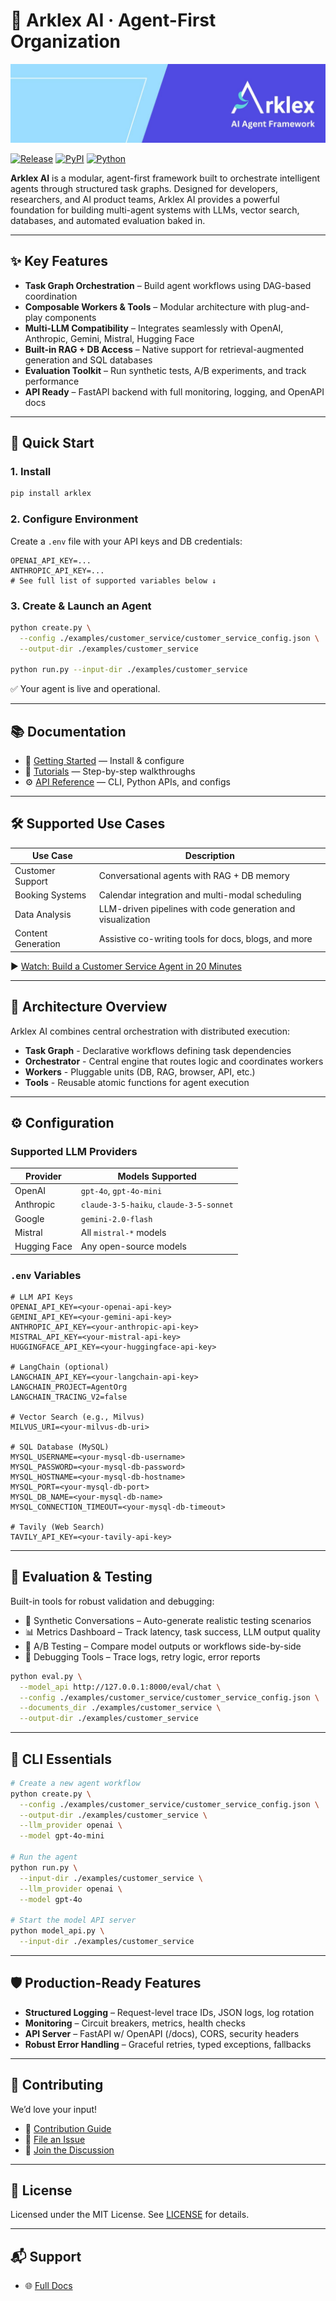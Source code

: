 # 🧠 Arklex AI · Agent-First Organization

![Arklex AI Logo](Arklex_AI__logo.jpeg)

<a href="https://github.com/arklexai/Agent-First-Organization/releases" target="_blank" rel="noopener noreferrer">![Release](https://img.shields.io/github/release/arklexai/Agent-First-Organization?logo=github)</a>
<a href="https://pypi.org/project/arklex" target="_blank" rel="noopener noreferrer">![PyPI](https://img.shields.io/pypi/v/arklex.svg)</a>
<a href="https://pypi.org/project/arklex" target="_blank" rel="noopener noreferrer">![Python](https://img.shields.io/pypi/pyversions/arklex)</a>

**Arklex AI** is a modular, agent-first framework built to orchestrate intelligent agents through structured task graphs. Designed for developers, researchers, and AI product teams, Arklex AI provides a powerful foundation for building multi-agent systems with LLMs, vector search, databases, and automated evaluation baked in.

---

## ✨ Key Features

- **Task Graph Orchestration** – Build agent workflows using DAG-based coordination
- **Composable Workers & Tools** – Modular architecture with plug-and-play components
- **Multi-LLM Compatibility** – Integrates seamlessly with OpenAI, Anthropic, Gemini, Mistral, Hugging Face
- **Built-in RAG + DB Access** – Native support for retrieval-augmented generation and SQL databases
- **Evaluation Toolkit** – Run synthetic tests, A/B experiments, and track performance
- **API Ready** – FastAPI backend with full monitoring, logging, and OpenAPI docs

---

## 🚀 Quick Start

### 1. Install

```bash
pip install arklex
```

### 2. Configure Environment

Create a `.env` file with your API keys and DB credentials:

```env
OPENAI_API_KEY=...
ANTHROPIC_API_KEY=...
# See full list of supported variables below ↓
```

### 3. Create & Launch an Agent

```bash
python create.py \
  --config ./examples/customer_service/customer_service_config.json \
  --output-dir ./examples/customer_service

python run.py --input-dir ./examples/customer_service
```

✅ Your agent is live and operational.

---

## 📚 Documentation

- 📖 <a href="https://arklexai.github.io/Agent-First-Organization/docs/intro" target="_blank" rel="noopener noreferrer">Getting Started</a> — Install & configure
- 🧪 <a href="https://arklexai.github.io/Agent-First-Organization/docs/tutorials/intro" target="_blank" rel="noopener noreferrer">Tutorials</a> — Step-by-step walkthroughs
- ⚙️ <a href="https://www.arklex.ai/qa/open-source" target="_blank" rel="noopener noreferrer">API Reference</a> — CLI, Python APIs, and configs

---

## 🛠 Supported Use Cases

| Use Case           | Description                                                 |
|--------------------|-------------------------------------------------------------|
| Customer Support   | Conversational agents with RAG + DB memory                  |
| Booking Systems    | Calendar integration and multi-modal scheduling             |
| Data Analysis      | LLM-driven pipelines with code generation and visualization |
| Content Generation | Assistive co-writing tools for docs, blogs, and more        |

▶️ <a href="https://youtu.be/y1P2Ethvy0I" target="_blank" rel="noopener noreferrer">Watch: Build a Customer Service Agent in 20 Minutes</a>

---

## 🧱 Architecture Overview

Arklex AI combines central orchestration with distributed execution:

- **Task Graph** - Declarative workflows defining task dependencies
- **Orchestrator** - Central engine that routes logic and coordinates workers
- **Workers** - Pluggable units (DB, RAG, browser, API, etc.)
- **Tools** - Reusable atomic functions for agent execution

---

## ⚙️ Configuration

### Supported LLM Providers

| Provider      | Models Supported                        |
|---------------|-----------------------------------------|
| OpenAI        | `gpt-4o`, `gpt-4o-mini`                 |
| Anthropic     | `claude-3-5-haiku`, `claude-3-5-sonnet` |
| Google        | `gemini-2.0-flash`                      |
| Mistral       | All `mistral-*` models                  |
| Hugging Face  | Any open-source models                  |

### `.env` Variables

```env
# LLM API Keys
OPENAI_API_KEY=<your-openai-api-key>
GEMINI_API_KEY=<your-gemini-api-key>
ANTHROPIC_API_KEY=<your-anthropic-api-key>
MISTRAL_API_KEY=<your-mistral-api-key>
HUGGINGFACE_API_KEY=<your-huggingface-api-key>

# LangChain (optional)
LANGCHAIN_API_KEY=<your-langchain-api-key>
LANGCHAIN_PROJECT=AgentOrg
LANGCHAIN_TRACING_V2=false

# Vector Search (e.g., Milvus)
MILVUS_URI=<your-milvus-db-uri>

# SQL Database (MySQL)
MYSQL_USERNAME=<your-mysql-db-username>
MYSQL_PASSWORD=<your-mysql-db-password>
MYSQL_HOSTNAME=<your-mysql-db-hostname>
MYSQL_PORT=<your-mysql-db-port>
MYSQL_DB_NAME=<your-mysql-db-name>
MYSQL_CONNECTION_TIMEOUT=<your-mysql-db-timeout>

# Tavily (Web Search)
TAVILY_API_KEY=<your-tavily-api-key>
```

---

## 🧪 Evaluation & Testing

Built-in tools for robust validation and debugging:

- 🔄 Synthetic Conversations – Auto-generate realistic testing scenarios
- 📊 Metrics Dashboard – Track latency, task success, LLM output quality
- 🧪 A/B Testing – Compare model outputs or workflows side-by-side
- 🐞 Debugging Tools – Trace logs, retry logic, error reports

```bash
python eval.py \
  --model_api http://127.0.0.1:8000/eval/chat \
  --config ./examples/customer_service/customer_service_config.json \
  --documents_dir ./examples/customer_service \
  --output-dir ./examples/customer_service
```

---

## 🔌 CLI Essentials

```bash
# Create a new agent workflow
python create.py \
  --config ./examples/customer_service/customer_service_config.json \
  --output-dir ./examples/customer_service \
  --llm_provider openai \
  --model gpt-4o-mini

# Run the agent
python run.py \
  --input-dir ./examples/customer_service \
  --llm_provider openai \
  --model gpt-4o

# Start the model API server
python model_api.py \
  --input-dir ./examples/customer_service
```

---

## 🛡️ Production-Ready Features

- **Structured Logging** – Request-level trace IDs, JSON logs, log rotation
- **Monitoring** – Circuit breakers, metrics, health checks
- **API Server** – FastAPI w/ OpenAPI (/docs), CORS, security headers
- **Robust Error Handling** – Graceful retries, typed exceptions, fallbacks

---

## 🤝 Contributing

We’d love your input!

- 📖 <a href="CONTRIBUTING.md" target="_blank" rel="noopener noreferrer">Contribution Guide</a>
- 📝 <a href="https://github.com/arklexai/Agent-First-Organization/issues" target="_blank" rel="noopener noreferrer">File an Issue</a>
- 💬 <a href="https://github.com/arklexai/Agent-First-Organization/discussions" target="_blank" rel="noopener noreferrer">Join the Discussion</a>

---

## 📄 License

Licensed under the MIT License. See <a href="LICENSE" target="_blank" rel="noopener noreferrer">LICENSE</a> for details.

---

## 📬 Support

- 🌐 <a href="arklex.ai/docs" target="_blank" rel="noopener noreferrer">Full Docs</a>
